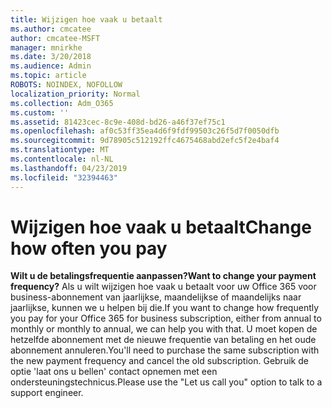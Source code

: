 ```yaml
---
title: Wijzigen hoe vaak u betaalt
ms.author: cmcatee
author: cmcatee-MSFT
manager: mnirkhe
ms.date: 3/20/2018
ms.audience: Admin
ms.topic: article
ROBOTS: NOINDEX, NOFOLLOW
localization_priority: Normal
ms.collection: Adm_O365
ms.custom: ''
ms.assetid: 81423cec-8c9e-408d-bd26-a46f37ef75c1
ms.openlocfilehash: af0c53ff35ea4d6f9fdf99503c26f5d7f0050dfb
ms.sourcegitcommit: 9d78905c512192ffc4675468abd2efc5f2e4baf4
ms.translationtype: MT
ms.contentlocale: nl-NL
ms.lasthandoff: 04/23/2019
ms.locfileid: "32394463"
---
```

# <a name="change-how-often-you-pay"></a><span data-ttu-id="781cf-102">Wijzigen hoe vaak u betaalt</span><span class="sxs-lookup"><span data-stu-id="781cf-102">Change how often you pay</span></span>

 <span data-ttu-id="781cf-103">**Wilt u de betalingsfrequentie aanpassen?**</span><span class="sxs-lookup"><span data-stu-id="781cf-103">**Want to change your payment frequency?**</span></span> <span data-ttu-id="781cf-104">Als u wilt wijzigen hoe vaak u betaalt voor uw Office 365 voor business-abonnement van jaarlijkse, maandelijkse of maandelijks naar jaarlijkse, kunnen we u helpen bij die.</span><span class="sxs-lookup"><span data-stu-id="781cf-104">If you want to change how frequently you pay for your Office 365 for business subscription, either from annual to monthly or monthly to annual, we can help you with that.</span></span> <span data-ttu-id="781cf-105">U moet kopen de hetzelfde abonnement met de nieuwe frequentie van betaling en het oude abonnement annuleren.</span><span class="sxs-lookup"><span data-stu-id="781cf-105">You'll need to purchase the same subscription with the new payment frequency and cancel the old subscription.</span></span> <span data-ttu-id="781cf-106">Gebruik de optie 'laat ons u bellen' contact opnemen met een ondersteuningstechnicus.</span><span class="sxs-lookup"><span data-stu-id="781cf-106">Please use the "Let us call you" option to talk to a support engineer.</span></span> 
  

